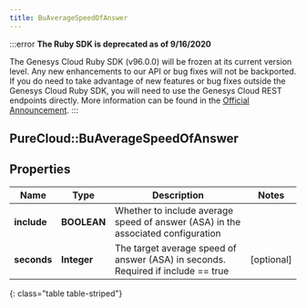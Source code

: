 ```yaml
---
title: BuAverageSpeedOfAnswer
---
```


:::error
**The Ruby SDK is deprecated as of 9/16/2020**

The Genesys Cloud Ruby SDK (v96.0.0) will be frozen at its current version level. Any new enhancements to our API or bug fixes will not be backported. If you do need to take advantage of new features or bug fixes outside the Genesys Cloud Ruby SDK, you will need to use the Genesys Cloud REST endpoints directly. More information can be found in the [Official Announcement](https://developer.mypurecloud.com/forum/t/announcement-genesys-cloud-ruby-sdk-end-of-life/8850).
:::


## PureCloud::BuAverageSpeedOfAnswer

## Properties

|Name | Type | Description | Notes|
|------------ | ------------- | ------------- | -------------|
| **include** | **BOOLEAN** | Whether to include average speed of answer (ASA) in the associated configuration | |
| **seconds** | **Integer** | The target average speed of answer (ASA) in seconds. Required if include == true | [optional] |
{: class="table table-striped"}


